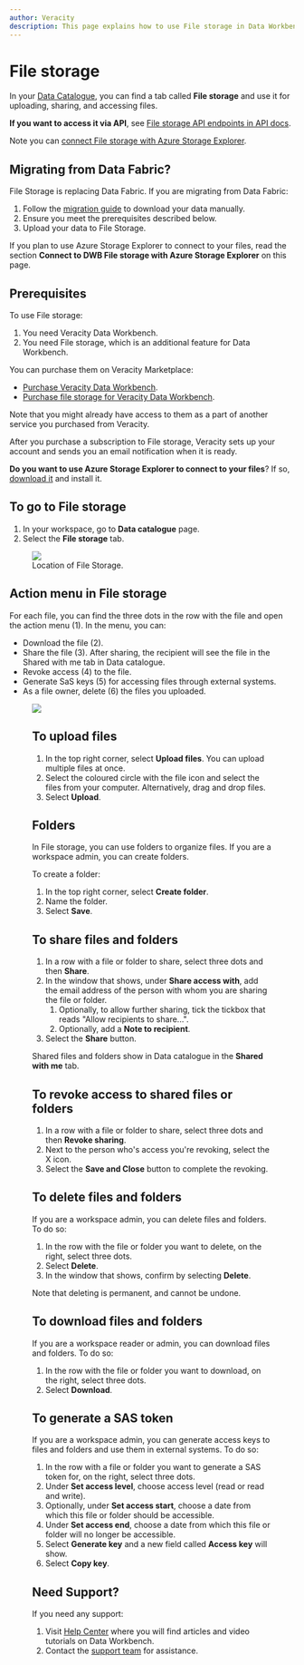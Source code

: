 ```yaml
---
author: Veracity
description: This page explains how to use File storage in Data Workbench and how to migrate to it from Data Fabric.
---
```

# File storage
In your [Data Catalogue](../datacatalogue.md), you can find a tab called **File storage** and use it for uploading, sharing, and accessing files. 

**If you want to access it via API**, see [File storage API endpoints in API docs](../apiendpoints.md).

Note you can [connect File storage with Azure Storage Explorer](ase.md).

## Migrating from Data Fabric?
File Storage is replacing Data Fabric. If you are migrating from Data Fabric:
1. Follow the [migration guide](../../datafabric/tutorials/download-my-data.md) to download your data manually.
2. Ensure you meet the prerequisites described below.
3. Upload your data to File Storage.

If you plan to use Azure Storage Explorer to connect to your files, read the section **Connect to DWB File storage with Azure Storage Explorer** on this page.

## Prerequisites
To use File storage:
1. You need Veracity Data Workbench. 
2. You need File storage, which is an additional feature for Data Workbench.

You can purchase them on Veracity Marketplace:
* [Purchase Veracity Data Workbench](https://store.veracity.com/data-workbench).
* [Purchase file storage for Veracity Data Workbench](https://store.veracity.com/veracity-file-storage-data-workbench).

Note that you might already have access to them as a part of another service you purchased from Veracity.

After you purchase a subscription to File storage, Veracity sets up your account and sends you an email notification when it is ready.

**Do you want to use Azure Storage Explorer to connect to your files**? If so, [download it](https://azure.microsoft.com/en-us/products/storage/storage-explorer#Download-4) and install it.

## To go to File storage
1. In your workspace, go to **Data catalogue** page.
2. Select the **File storage** tab.

<figure>
	<img src="assets/access.png"/>
	<figcaption>Location of File Storage.</figcaption>
</figure>

## Action menu in File storage
For each file, you can find the three dots in the row with the file and open the action menu (1). In the menu, you can:
* Download the file (2).
* Share the file (3). After sharing, the recipient will see the file in the Shared with me tab in Data catalogue.
* Revoke access (4) to the file.
* Generate SaS keys (5) for accessing files through external systems.
* As a file owner, delete (6) the files you uploaded.

<figure>
	<img src="assets/filestorage.png"/>

## To upload files
1. In the top right corner, select **Upload files**. You can upload multiple files at once.
2. Select the coloured circle with the file icon and select the files from your computer. Alternatively, drag and drop files.
3. Select **Upload**.

## Folders
In File storage, you can use folders to organize files. If you are a workspace admin, you can create folders.

To create a folder:
1. In the top right corner, select **Create folder**.
2. Name the folder.
3. Select **Save**.

## To share files and folders
1. In a row with a file or folder to share, select three dots and then **Share**.
2. In the window that shows, under **Share access with**, add the email address of the person with whom you are sharing the file or folder.
	1. Optionally, to allow further sharing, tick the tickbox that reads "Allow recipients to share...".
	1. Optionally, add a **Note to recipient**.
1. Select the **Share** button.

Shared files and folders show in Data catalogue in the **Shared with me** tab.

## To revoke access to shared files or folders
1. In a row with a file or folder to share, select three dots and then **Revoke sharing**.
2. Next to the person who's access you're revoking, select the X icon.
1. Select the **Save and Close** button to complete the revoking.

## To delete files and folders
If you are a workspace admin, you can delete files and folders. To do so:
1. In the row with the file or folder you want to delete, on the right, select three dots.
2. Select **Delete**.
3. In the window that shows, confirm by selecting **Delete**.

Note that deleting is permanent, and cannot be undone.

## To download files and folders
If you are a workspace reader or admin, you can download files and folders. To do so:
1. In the row with the file or folder you want to download, on the right, select three dots.
2. Select **Download**.

## To generate a SAS token
If you are a workspace admin, you can generate access keys to files and folders and use them in external systems. To do so:
1. In the row with a file or folder you want to generate a SAS token for, on the right, select three dots.
2. Under **Set access level**, choose access level (read or read and write).
3. Optionally, under **Set access start**, choose a date from which this file or folder should be accessible.
4. Under **Set access end**, choose a date from which this file or folder will no longer be accessible.
5. Select **Generate key** and a new field called **Access key** will show.
6. Select **Copy key**. 

## Need Support?
If you need any support:
1. Visit [Help Center](https://help-center.veracity.com/en/collections/3824716-data-workbench) where you will find articles and video tutorials on Data Workbench.
2. Contact the [support team](mailto:support@veracity.com) for assistance.